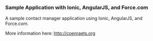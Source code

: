 ### Sample Application with Ionic, AngularJS, and Force.com  ###

A sample contact manager application using Ionic, AngularJS, and Force.com.

More information here: http://coenraets.org